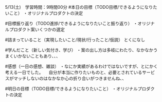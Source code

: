 5/13(土)　学習時間：9時間00分
#本日の目標（TODO目標/できるようになりたいこと）
・オリジナルプロダクトの決定

#目標振り返り（TODO進捗/できるようになりたいこと振り返り）
・オリジナルプロダクト案いくつかの選定

#詰まっていること（実現したいこと/現状/行ったこと/仮説）
とくになし

#学んだこと（新しい気付き、学び）
・案の出し方は多岐にわたり、なかなかうまくいかないこともあり、、、

#感想（一日の感想、雑談）
・なにか実績があるわけではないですが、とにかく考える一日でした。
　自分が本当に作りたいものと、必要とされているサービスがマッチしないのはなかなか心の折り合いがつきませんね、、

#明日の目標（TODO目標/できるようになりたいこと）
・オリジナルプロダクトの決定
